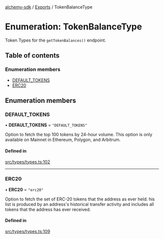 [alchemy-sdk](../README.md) / [Exports](../modules.md) / TokenBalanceType

# Enumeration: TokenBalanceType

Token Types for the `getTokenBalances()` endpoint.

## Table of contents

### Enumeration members

- [DEFAULT\_TOKENS](TokenBalanceType.md#default_tokens)
- [ERC20](TokenBalanceType.md#erc20)

## Enumeration members

### DEFAULT\_TOKENS

• **DEFAULT\_TOKENS** = `"DEFAULT_TOKENS"`

Option to fetch the top 100 tokens by 24-hour volume. This option is only
available on Mainnet in Ethereum, Polygon, and Arbitrum.

#### Defined in

[src/types/types.ts:102](https://github.com/alchemyplatform/alchemy-sdk-js/blob/a8bc079/src/types/types.ts#L102)

___

### ERC20

• **ERC20** = `"erc20"`

Option to fetch the set of ERC-20 tokens that the address as ever held. his
list is produced by an address's historical transfer activity and includes
all tokens that the address has ever received.

#### Defined in

[src/types/types.ts:109](https://github.com/alchemyplatform/alchemy-sdk-js/blob/a8bc079/src/types/types.ts#L109)
